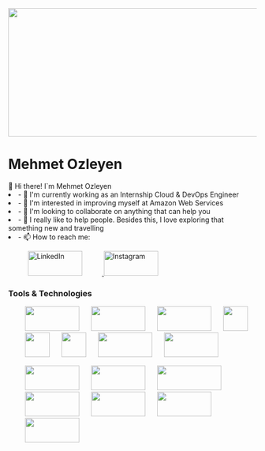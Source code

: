 <img src="https://www.prepaway.com/design/img/courses/9475.jpg" width="1800px" height="260px">
<h1><strong>Mehmet Ozleyen</strong></h1>
👋 Hi there!  I`m Mehmet Ozleyen
<li>- 🔭 I'm currently working as an Internship Cloud & DevOps Engineer</li>
<li>- 🌱 I'm interested in improving myself at Amazon Web Services</li>
<li>- 👯 I'm looking to collaborate on anything that can help you</li>
<li>- 🤔 I really like to help people. Besides this, I love exploring that something new and travelling</li>
<li>- 📫 How to reach me: </li>
<body>
<p><a href="https://www.linkedin.com/in/mehmet-ozleyen/" target="_blank"  rel="noopener noreferrer">
<img src="https://user-images.githubusercontent.com/94003285/160731003-4e6ab064-1fa0-4e04-beb8-f207e2312932.png" alt="LinkedIn" width="110px" height="50px" hspace="40px">
</a>
<a href="https://www.instagram.com/mehmetozleyen20/" target ="_blank" rel="noopener noreferrer"> <img src="https://ccsonc.org/wp-content/uploads/2017/06/instagram-logo.png" alt="Instagram" width="110px" height="50px">
</a></p>
</body>
<h3>Tools & Technologies</h3>
 <ul>  
<img src="https://www.turbogeek.co.uk/wp-content/uploads/2018/11/hashicorp-terraform-banner.png" width="110" height="50" hspace="10px">  <img src="https://res.cloudinary.com/practicaldev/image/fetch/s--0h5bkq-D--/c_imagga_scale,f_auto,fl_progressive,h_900,q_auto,w_1600/https://dev-to-uploads.s3.amazonaws.com/i/i0dyl2hs1upd539p6k25.jpg" width="110" height="50" hspace="10px">  <img src="https://www.zend.com/sites/default/files/image/2019-09/plugin-aws.jpg" width="110" height="50" hspace="10px">  <img src="https://logos-download.com/wp-content/uploads/2018/09/Kubernetes_Logo.png" width="50" height="50" hspace="10px"> <img src="https://1000logos.net/wp-content/uploads/2017/03/Symbol-Linux.jpg" width="50px" height="50px" hspace="10px"> <img src="https://upload.wikimedia.org/wikipedia/commons/thumb/9/9a/Visual_Studio_Code_1.35_icon.svg/2048px-Visual_Studio_Code_1.35_icon.svg.png" width="50 hspace="10px"" height="50" hspace="10px"> <img src="https://www.kindpng.com/picc/m/715-7156771_grafana-png-grafana-logo-transparent-png.png" width="110" height="50" hspace="10px"> <img src="https://www.seekpng.com/png/detail/321-3216936_jira-agile-logo-jira-service-desk-logo.png" width="110" height="50" hspace="10px">  
</ul>
<ul>
<img src="https://res.cloudinary.com/practicaldev/image/fetch/s--Tnjdmvd3--/c_imagga_scale,f_auto,fl_progressive,h_900,q_auto,w_1600/https://dev-to-uploads.s3.amazonaws.com/i/iut5bis60lukw02yoe3j.jpg" width="110" height="50" hspace="10px"> 
<img src="https://cms-assets.tutsplus.com/uploads/users/1199/posts/25940/preview_image/ansible.png" width="110" height="50" hspace="10px">  <img src="https://www.kindpng.com/picc/m/745-7454540_apache-maven-hd-png-download.png" width="130" height="50" hspace="10px">
<img src="https://flyclipart.com/thumbs/set-up-docker-swarm-cluster-using-consul-dzone-cloud-docker-swarm-logo-1074961.png" width="110" height="50" hspace="10px">  <img src="https://www.devopstechlab.com/wp-content/uploads/2018/01/jenkins-banner-1500x430.jpg" width="110" height="50" hspace="10px"> 
<img src="https://cdn.hashnode.com/res/hashnode/image/upload/v1648922226106/ReijKvWX1.png" width="110" height="50" hspace="10px">  <img src="https://www.cncf.io/wp-content/uploads/2020/08/prometheusBanner-1.png" width="110" height="50" hspace="10px"> 
 </ul>







